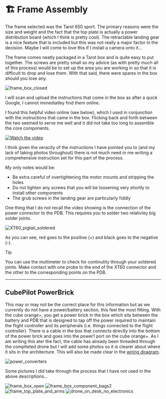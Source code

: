 # 🏗️ Frame Assembly

The frame selected was the Tarot 650 sport. The primary reasons were the size and weight and the fact that the top plate is actually a power distribution board (which I think is pretty cool). The retractable landing gear is a nice feature that is included but this was not really a major factor in the decision. Maybe I will come to love this if I install a camera onto it...

The frame comes neatly packaged in a Tarot box and is quite easy to put together. The screws are pretty small so my advice (as with pretty much all of this process) would be to set up the area you are working in so that it is difficult to drop and lose them. With that said, there were spares in the box should you lose any.

![frame_box_closed](https://github.com/user-attachments/assets/cd70d033-0c08-4bcf-9be2-d52523bc90a6)

I will scan and upload the instructions that come in the box as after a quick Google, I cannot immediatley find them online.

I found this helpful video online (see below), which I used in conjunction with the instructions that came in the box. Flicking back and forth between the two seemed to serve me well and it did not take too long to assemble the core components.

[![Watch the video](https://img.youtube.com/vi/4H4Mjw7wpys/0.jpg)](https://www.youtube.com/watch?v=4H4Mjw7wpys)

I think given the veracity of the instructions I have pointed you to (and my lack of taking photos throughout) there is not much need in me writing a comprehensive instruction set for this part of the process.

My only notes would be:

- Be extra careful of overtightening the motor mounts and stripping the holes
- Do not tighten any screws that you will be loosening very shortly to install other components
- The grub screws in the landing gear are particularly fiddly

One thing that I do not recall the video showing is the connection of the power connector to the PDB. This requires you to solder two relativley big solder joints.

![XT60_pigtail_soldered](https://github.com/user-attachments/assets/a47fdcf4-d29d-49ea-ba40-f7f03b8cce74)

As you can see, red goes to the positive (+) and black goes to the negative (-).

> [!TIP]
> You can use the multimeter to check for continutity through your soldered joints. Make contact with one probe to the end of the XT60 connector and the other to the corresponding points on the PDB.

---

## CubePilot PowerBrick

This may or may not be the correct place for this information but as we currently do not have a power/battery section, this feel the most fitting. With the cube orange+, you get a power brick in the box which sits between the battery and PDB that is designed to tap off the power required to maintain the flight controller and its peripherals (i.e. things connected to the flight controller). There is a cable in the box that connects directly into the bottom of the power brick and goes into the power1 port on the cube orange+. As I am writing this ater the fact, the cable has already been threaded through the complteted drone but I will add some photos so it is clearer about where it sits in the architecture. This will also be made clear in the [wiring diragram](~/media/images/wiring_diagram.svg).

![power_converters](https://github.com/user-attachments/assets/cc5a00aa-4aa1-41a2-bf6e-a1ccd9817071)


Some pictures I did take through the process that I have not used in the above descriptions...

![frame_box_open](https://github.com/user-attachments/assets/3889645b-6901-43d9-97db-806f2b0a3d38)
![frame_box_component_bags2](https://github.com/user-attachments/assets/1ccdccf4-58ba-4fec-a7a4-ef21a4009383)
![frame_top_plate_and_arms](https://github.com/user-attachments/assets/d8479b57-179b-46dc-82ab-5b9a9d62f733)
![drone_on_desk_no_electronics](https://github.com/user-attachments/assets/258a9c49-ec6e-48dc-98de-d168879d30ec)
